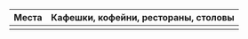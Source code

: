 
| Места | Кафешки, кофейни, рестораны, столовы |
| ----- | ------------------------------------ |
|       |                                      |
